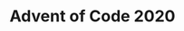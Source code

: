 ---
ref: adventofcode2020
title: Advent of Code 2020
excerpt: 
tags: [AdventOfCode, tsql, wip]
categories: [english, community, events]
lang: en
locale: en-GB
permalink: /blog/:year/:month/:title/
---